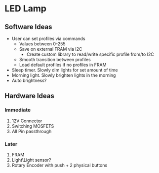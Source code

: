 # LED Lamp

## Software Ideas
- User can set profiles via commands
  - Values between 0-255
  - Save on external FRAM via I2C
    - Create custom library to read/write specific profile from/to I2C
  - Smooth transition between profiles
  - Load default profiles if no profiles in FRAM 
- Sleep timer. Slowly dim lights for set amount of time 
- Morning light. Slowly brighten lights in the morning 
- Auto brightness?

## Hardware Ideas
### Immediate
1. 12V Connector
2. Switching MOSFETS
3. All Pin passthrough

### Later
1. FRAM
2. Light\Light sensor?
3. Rotary Encoder with push + 2 physical buttons


